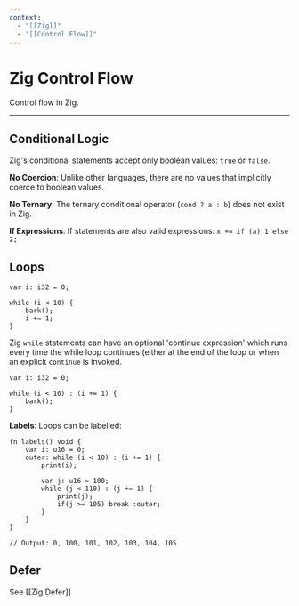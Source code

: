 ```yaml
---
context:
  - "[[Zig]]"
  - "[[Control Flow]]"
---
```


# Zig Control Flow

Control flow in Zig.

---

## Conditional Logic

Zig's conditional statements accept only boolean values: `true` or `false`.

**No Coercion**: Unlike other languages, there are no values that implicitly coerce to boolean values.

**No Ternary**: The ternary conditional operator (`cond ? a : b`) does not exist in Zig.

**If Expressions**: If statements are also valid expressions: `x += if (a) 1 else 2;`

## Loops

```zig
var i: i32 = 0;

while (i < 10) {
    bark();
    i += 1;
}
```

Zig `while` statements can have an optional 'continue expression' which runs every time the while loop continues (either at the end of the loop or when an explicit `continue` is invoked.

```zig
var i: i32 = 0;

while (i < 10) : (i += 1) {
    bark();
}
```

**Labels**: Loops can be labelled:

```zig
fn labels() void {
    var i: u16 = 0;
    outer: while (i < 10) : (i += 1) {
        print(i);

        var j: u16 = 100;
        while (j < 110) : (j += 1) {
            print(j);
            if(j >= 105) break :outer;
        }
    }
}

// Output: 0, 100, 101, 102, 103, 104, 105
```

## Defer

See [[Zig Defer]]
